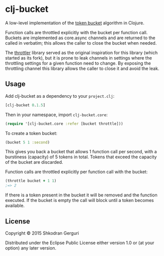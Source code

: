 # clj-bucket

A low-level implementation of the [token bucket](https://en.wikipedia.org/wiki/Token_bucket) algorithm in Clojure.

Function calls are throttled explicitly with the bucket per function call. Buckets are implemented as core.async
channels and are returned to the called in verbatim; this allows the caller to close the bucket when needed.

The [throttler](https://github.com/brunoV/throttler) library served as the original inspiration for this library
(which started as its fork), but it is prone to leak channels in settings where the throttling settings for a given
function need to change. By exposing the throttling channel this library allows the caller to close it and avoid the leak.

## Usage

Add clj-bucket as a dependency to your `project.clj`:

```clj
[clj-bucket 0.1.5]
```

Then in your namespace, import `clj-bucket.core`:

```clj
(require '[clj-bucket.core :refer [bucket throttle]))
```

To create a token bucket:

```clj
(bucket 5 1 :second)
```

This gives you back a bucket that allows 1 function call per second,
with a burstiness (capacity) of 5 tokens in total. Tokens that exceed the capacity
of the bucket are discarded.

Function calls are throttled explicitly per function call with the bucket:

```clj
(throttle bucket + 1 1)
;=> 2
```

If there is a token present in the bucket it will be removed and the function executed.
If the bucket is empty the call will block until a token becomes available.

## License

Copyright © 2015 Shkodran Gerguri

Distributed under the Eclipse Public License either version 1.0 or (at
your option) any later version.

